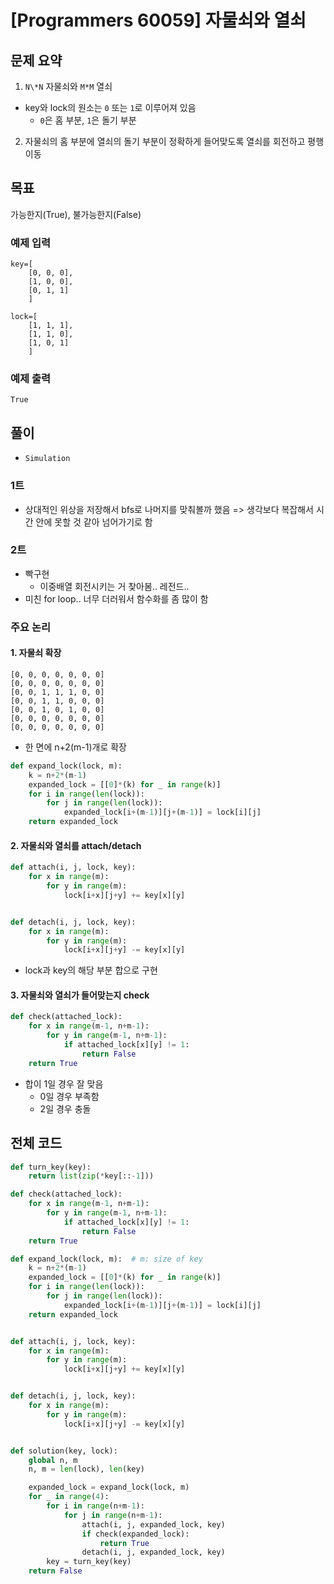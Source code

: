 # [Programmers 60059] 자물쇠와 열쇠

## 문제 요약

1. `N\*N` 자물쇠와 `M*M` 열쇠

- key와 lock의 원소는 `0` 또는 `1`로 이루어져 있음
  - `0`은 홈 부분, `1`은 돌기 부분

2. 자물쇠의 홈 부분에 열쇠의 돌기 부분이 정확하게 들어맞도록 열쇠를 회전하고 평행이동

## 목표

가능한지(True), 불가능한지(False)

### 예제 입력

```
key=[
    [0, 0, 0],
    [1, 0, 0],
    [0, 1, 1]
    ]

lock=[
    [1, 1, 1],
    [1, 1, 0],
    [1, 0, 1]
    ]
```

### 예제 출력

```
True
```

## 풀이

- `Simulation`

### 1트

- 상대적인 위상을 저장해서 bfs로 나머지를 맞춰볼까 했음
  => 생각보다 복잡해서 시간 안에 못할 것 같아 넘어가기로 함

### 2트

- 빡구현
  - 이중배열 회전시키는 거 찾아봄.. 레전드..
- 미친 for loop.. 너무 더러워서 함수화를 좀 많이 함

### 주요 논리

#### 1. 자물쇠 확장

```
[0, 0, 0, 0, 0, 0, 0]
[0, 0, 0, 0, 0, 0, 0]
[0, 0, 1, 1, 1, 0, 0]
[0, 0, 1, 1, 0, 0, 0]
[0, 0, 1, 0, 1, 0, 0]
[0, 0, 0, 0, 0, 0, 0]
[0, 0, 0, 0, 0, 0, 0]
```

- 한 면에 n+2(m-1)개로 확장

```python
def expand_lock(lock, m):
    k = n+2*(m-1)
    expanded_lock = [[0]*(k) for _ in range(k)]
    for i in range(len(lock)):
        for j in range(len(lock)):
            expanded_lock[i+(m-1)][j+(m-1)] = lock[i][j]
    return expanded_lock
```

#### 2. 자물쇠와 열쇠를 attach/detach

```python
def attach(i, j, lock, key):
    for x in range(m):
        for y in range(m):
            lock[i+x][j+y] += key[x][y]


def detach(i, j, lock, key):
    for x in range(m):
        for y in range(m):
            lock[i+x][j+y] -= key[x][y]
```

- lock과 key의 해당 부분 합으로 구현

#### 3. 자물쇠와 열쇠가 들어맞는지 check

```python
def check(attached_lock):
    for x in range(m-1, n+m-1):
        for y in range(m-1, n+m-1):
            if attached_lock[x][y] != 1:
                return False
    return True
```

- 합이 1일 경우 잘 맞음
  - 0일 경우 부족함
  - 2일 경우 충돌

## 전체 코드

```python
def turn_key(key):
    return list(zip(*key[::-1]))

def check(attached_lock):
    for x in range(m-1, n+m-1):
        for y in range(m-1, n+m-1):
            if attached_lock[x][y] != 1:
                return False
    return True

def expand_lock(lock, m):  # m: size of key
    k = n+2*(m-1)
    expanded_lock = [[0]*(k) for _ in range(k)]
    for i in range(len(lock)):
        for j in range(len(lock)):
            expanded_lock[i+(m-1)][j+(m-1)] = lock[i][j]
    return expanded_lock


def attach(i, j, lock, key):
    for x in range(m):
        for y in range(m):
            lock[i+x][j+y] += key[x][y]


def detach(i, j, lock, key):
    for x in range(m):
        for y in range(m):
            lock[i+x][j+y] -= key[x][y]


def solution(key, lock):
    global n, m
    n, m = len(lock), len(key)

    expanded_lock = expand_lock(lock, m)
    for _ in range(4):
        for i in range(n+m-1):
            for j in range(n+m-1):
                attach(i, j, expanded_lock, key)
                if check(expanded_lock):
                    return True
                detach(i, j, expanded_lock, key)
        key = turn_key(key)
    return False
```
